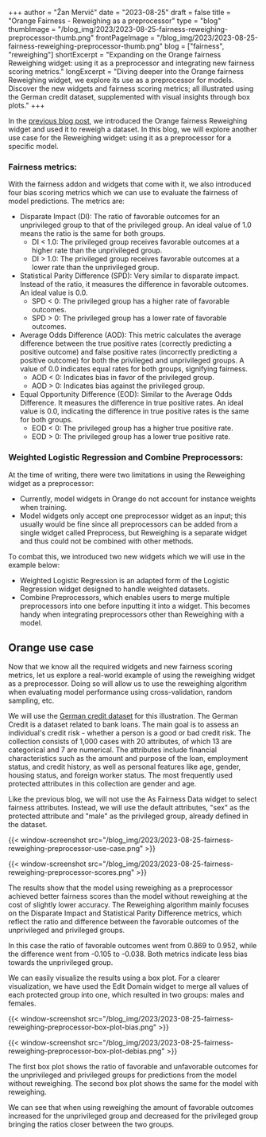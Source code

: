 +++
author = "Žan Mervič"
date = "2023-08-25"
draft = false
title = "Orange Fairness - Reweighing as a preprocessor"
type = "blog"
thumbImage = "/blog_img/2023/2023-08-25-fairness-reweighing-preprocessor-thumb.png"
frontPageImage = "/blog_img/2023/2023-08-25-fairness-reweighing-preprocessor-thumb.png"
blog = ["fairness", "reweighing"]
shortExcerpt = "Expanding on the Orange fairness Reweighing widget: using it as a preprocessor and integrating new fairness scoring metrics."
longExcerpt = "Diving deeper into the Orange fairness Reweighing widget, we explore its use as a preprocessor for models. Discover the new widgets and fairness scoring metrics; all illustrated using the German credit dataset, supplemented with visual insights through box plots."
+++

In the [previous blog post](/blog/2023/2023-08-24-fairness-reweighing-dataset/), we introduced the Orange fairness Reweighing widget and used it to reweigh a dataset. In this blog, we will explore another use case for the Reweighing widget: using it as a preprocessor for a specific model.

### Fairness metrics:

With the fairness addon and widgets that come with it, we also introduced four bias scoring metrics which we can use to evaluate the fairness of model predictions. The metrics are:

- Disparate Impact (DI): The ratio of favorable outcomes for an unprivileged group to that of the privileged group. An ideal value of 1.0 means the ratio is the same for both groups.
  - DI < 1.0: The privileged group receives favorable outcomes at a higher rate than the unprivileged group.
  - DI > 1.0: The privileged group receives favorable outcomes at a lower rate than the unprivileged group.
- Statistical Parity Difference (SPD): Very similar to disparate impact. Instead of the ratio, it measures the difference in favorable outcomes. An ideal value is 0.0.
  - SPD < 0: The privileged group has a higher rate of favorable outcomes.
  - SPD > 0: The privileged group has a lower rate of favorable outcomes.
- Average Odds Difference (AOD): This metric calculates the average difference between the true positive rates (correctly predicting a positive outcome) and false positive rates (incorrectly predicting a positive outcome) for both the privileged and unprivileged groups. A value of 0.0 indicates equal rates for both groups, signifying fairness.
  - AOD < 0: Indicates bias in favor of the privileged group.
  - AOD > 0: Indicates bias against the privileged group.
- Equal Opportunity Difference (EOD): Similar to the Average Odds Difference. It measures the difference in true positive rates. An ideal value is 0.0, indicating the difference in true positive rates is the same for both groups.
  - EOD < 0: The privileged group has a higher true positive rate.
  - EOD > 0: The privileged group has a lower true positive rate.

### Weighted Logistic Regression and Combine Preprocessors:

At the time of writing, there were two limitations in using the Reweighing widget as a preprocessor:
- Currently, model widgets in Orange do not account for instance weights when training. 
- Model widgets only accept one preprocessor widget as an input; this usually would be fine since all preprocessors can be added from a single widget called Preprocess, but Reweighing is a separate widget and thus could not be combined with other methods. 

To combat this, we introduced two new widgets which we will use in the example below: 
- Weighted Logistic Regression is an adapted form of the Logistic Regression widget designed to handle weighted datasets.
- Combine Preprocessors, which enables users to merge multiple preprocessors into one before inputting it into a widget. This becomes handy when integrating preprocessors other than Reweighing with a model.

## Orange use case

Now that we know all the required widgets and new fairness scoring metrics, let us explore a real-world example of using the reweighing widget as a preprocessor. Doing so will allow us to use the reweighing algorithm when evaluating model performance using cross-validation, random sampling, etc.

We will use the [German credit dataset](http://archive.ics.uci.edu/dataset/144/statlog+german+credit+data) for this illustration. The German Credit is a dataset related to bank loans. The main goal is to assess an individual's credit risk - whether a person is a good or bad credit risk. The collection consists of 1,000 cases with 20 attributes, of which 13 are categorical and 7 are numerical. The attributes include financial characteristics such as the amount and purpose of the loan, employment status, and credit history, as well as personal features like age, gender, housing status, and foreign worker status. The most frequently used protected attributes in this collection are gender and age. 

Like the previous blog, we will not use the As Fairness Data widget to select fairness attributes. Instead, we will use the default attributes, "sex" as the protected attribute and "male" as the privileged group, already defined in the dataset.

{{< window-screenshot src="/blog_img/2023/2023-08-25-fairness-reweighing-preprocessor-use-case.png" >}}

{{< window-screenshot src="/blog_img/2023/2023-08-25-fairness-reweighing-preprocessor-scores.png" >}}

The results show that the model using reweighing as a preprocessor achieved better fairness scores than the model without reweighing at the cost of slightly lower accuracy. The Reweighing algorithm mainly focuses on the Disparate Impact and Statistical Parity Difference metrics, which reflect the ratio and difference between the favorable outcomes of the unprivileged and privileged groups. 

In this case the ratio of favorable outcomes went from 0.869 to 0.952, while the difference went from -0.105 to -0.038. Both metrics indicate less bias towards the unprivileged group.

We can easily visualize the results using a box plot. For a clearer visualization, we have used the Edit Domain widget to merge all values of each protected group into one, which resulted in two groups: males and females.

{{< window-screenshot src="/blog_img/2023/2023-08-25-fairness-reweighing-preprocessor-box-plot-bias.png" >}}

{{< window-screenshot src="/blog_img/2023/2023-08-25-fairness-reweighing-preprocessor-box-plot-debias.png" >}}

The first box plot shows the ratio of favorable and unfavorable outcomes for the unprivileged and privileged groups for predictions from the model without reweighing. The second box plot shows the same for the model with reweighing. 

We can see that when using reweighing the amount of favorable outcomes increased for the unprivileged group and decreased for the privileged group bringing the ratios closer between the two groups.